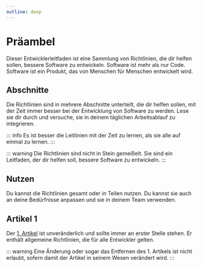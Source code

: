 ```yaml
---
outline: deep
---
```


# Präambel

Dieser Entwicklerleitfaden ist eine Sammlung von Richtlinien, die dir helfen sollen, bessere Software zu entwickeln.
Software ist mehr als nur Code. Software ist ein Produkt, das von Menschen für Menschen entwickelt wird.

## Abschnitte

Die Richtlinien sind in mehrere Abschnitte unterteilt, die dir helfen sollen, mit der Zeit immer besser bei der Entwicklung von Software zu werden.
Lese sie dir durch und versuche, sie in deinem täglichen Arbeitsablauf zu integrieren.

::: info
Es ist besser die Leitlinien mit der Zeit zu lernen, als sie alle auf einmal zu lernen.
:::

::: warning
Die Richtlinien sind nicht in Stein gemeißelt. Sie sind ein Leitfaden, der dir helfen soll, bessere Software zu entwickeln.
:::

## Nutzen

Du kannst die Richtlinien gesamt oder in Teilen nutzen. Du kannst sie auch an deine Bedürfnisse anpassen und sie in deinem Team verwenden.

## Artikel 1

Der [1. Artikel](./1.law) ist unveränderlich und sollte immer an erster Stelle stehen.
Er enthält allgemeine Richtlinien, die für alle Entwickler gelten.

::: warning
Eine Änderung oder sogar das Entfernen des 1. Artikels ist nicht erlaubt, sofern damit der Artikel in seinem Wesen verändert wird.
:::